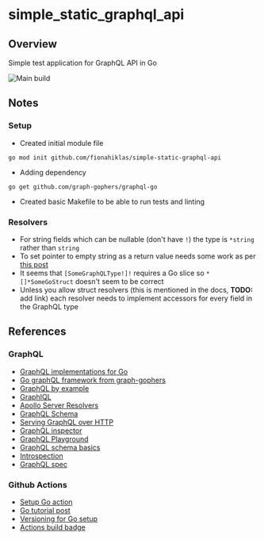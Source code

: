 # simple_static_graphql_api

## Overview

Simple test application for GraphQL API in Go

![Main build](https://github.com/fionahiklas/simple-static-graphql-api/actions/workflows/build-and-test.yaml/badge.svg?branch=main)

## Notes

### Setup 

* Created initial module file

```
go mod init github.com/fionahiklas/simple-static-graphql-api
```

* Adding dependency 

``` 
go get github.com/graph-gophers/graphql-go
```

* Created basic Makefile to be able to run tests and linting 


### Resolvers

* For string fields which can be nullable (don't have `!`) the type is `*string` rather than `string`
* To set pointer to empty string as a return value needs some work as per 
[this post](https://stackoverflow.com/questions/42594789/initialize-string-pointer-in-struct)
* It seems that `[SomeGraphQLType!]!` requires a Go slice so `*[]*SomeGoStruct` doesn't seem to be correct
* Unless you allow struct resolvers (this is mentioned in the docs, __TODO:__ add link) each resolver needs 
to implement accessors for every field in the GraphQL type 



## References

### GraphQL

* [GraphQL implementations for Go](https://graphql.org/code/#go)
* [Go graphQL framework from graph-gophers](https://github.com/graph-gophers/graphql-go)
* [GraphQL by example](https://github.com/tonyghita/graphql-go-example)
* [GraphIQL](https://github.com/graphql/graphiql/tree/main/packages/graphiql)
* [Apollo Server Resolvers](https://www.apollographql.com/docs/apollo-server/data/resolvers/)
* [GraphQL Schema](https://graphql.org/learn/schema/)
* [Serving GraphQL over HTTP](https://graphql.org/learn/serving-over-http/)
* [GraphQL inspector](https://www.the-guild.dev/graphql/inspector/docs/essentials/introspect)
* [GraphQL Playground](https://github.com/graphql/graphql-playground)
* [GraphQL schema basics](https://www.apollographql.com/docs/apollo-server/schema/schema/)
* [Introspection](https://graphql.org/learn/introspection/)
* [GraphQL spec](https://github.com/graphql/graphql-spec/blob/main/README.md)


### Github Actions

* [Setup Go action](https://github.com/actions/setup-go)
* [Go tutorial post](https://medium.com/swlh/setting-up-github-actions-for-go-project-ea84f4ed3a40)
* [Versioning for Go setup](https://github.com/npm/node-semver)
* [Actions build badge](https://docs.github.com/en/actions/monitoring-and-troubleshooting-workflows/adding-a-workflow-status-badge)
